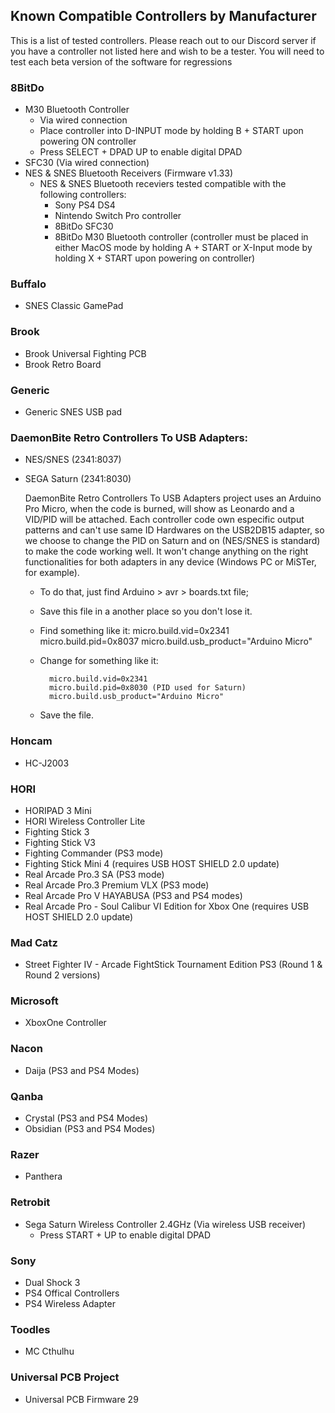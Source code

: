 ## Known Compatible Controllers by Manufacturer
This is a list of tested controllers. Please reach out to our Discord server if you have a controller not listed here and wish to be a tester.  You will need to test each beta version of the software for regressions

### 8BitDo
- M30 Bluetooth Controller
	- Via wired connection
	- Place controller into D-INPUT mode by holding B + START upon powering ON controller
	- Press SELECT + DPAD UP to enable digital DPAD
- SFC30 (Via wired connection)
- NES & SNES Bluetooth Receivers (Firmware v1.33) 
  - NES & SNES Bluetooth receviers tested compatible with the following controllers:
    - Sony PS4 DS4
    - Nintendo Switch Pro controller
    - 8BitDo SFC30
    - 8BitDo M30 Bluetooth controller (controller must be placed in either MacOS mode by holding A + START or X-Input mode by holding X + START upon powering on controller)

### Buffalo
- SNES Classic GamePad

### Brook
- Brook Universal Fighting PCB
- Brook Retro Board

### Generic
- Generic SNES USB pad

### DaemonBite Retro Controllers To USB Adapters:
- NES/SNES (2341:8037)
- SEGA Saturn (2341:8030)
	
	DaemonBite Retro Controllers To USB Adapters project uses an Arduino Pro Micro, when the code is burned, will show as Leonardo and a VID/PID will be attached. Each controller code own especific output patterns and can't use same ID Hardwares on the USB2DB15 adapter, so we choose to change the PID on Saturn and on (NES/SNES is standard) to make the code working well. It won't change anything on the right functionalities for both adapters in any device (Windows PC or MiSTer, for example).
	
	- To do that, just find Arduino > avr > boards.txt file; 
	- Save this file in a another place so you don't lose it. 
	- Find something like it: 
		micro.build.vid=0x2341
		micro.build.pid=0x8037
		micro.build.usb_product="Arduino Micro"

	- Change for something like it:

			micro.build.vid=0x2341		
			micro.build.pid=0x8030 (PID used for Saturn)
			micro.build.usb_product="Arduino Micro"
	- Save the file.


### Honcam
- HC-J2003

### HORI
- HORIPAD 3 Mini
- HORI Wireless Controller Lite
- Fighting Stick 3
- Fighting Stick V3
- Fighting Commander (PS3 mode)
- Fighting Stick Mini 4 (requires USB HOST SHIELD 2.0 update)
- Real Arcade Pro.3 SA (PS3 mode)
- Real Arcade Pro.3 Premium VLX (PS3 mode)
- Real Arcade Pro V HAYABUSA (PS3 and PS4 modes)
- Real Arcade Pro - Soul Calibur VI Edition for Xbox One (requires USB HOST SHIELD 2.0 update)

### Mad Catz
- Street Fighter IV - Arcade FightStick Tournament Edition PS3 (Round 1 & Round 2 versions)

### Microsoft
- XboxOne Controller

### Nacon
- Daija (PS3 and PS4 Modes)

### Qanba
- Crystal (PS3 and PS4 Modes)
- Obsidian (PS3 and PS4 Modes)

### Razer
- Panthera

### Retrobit
- Sega Saturn Wireless Controller 2.4GHz (Via wireless USB receiver)
	- Press START + UP to enable digital DPAD

### Sony
- Dual Shock 3
- PS4 Offical Controllers
- PS4 Wireless Adapter

### Toodles
- MC Cthulhu

### Universal PCB Project
- Universal PCB Firmware 29
